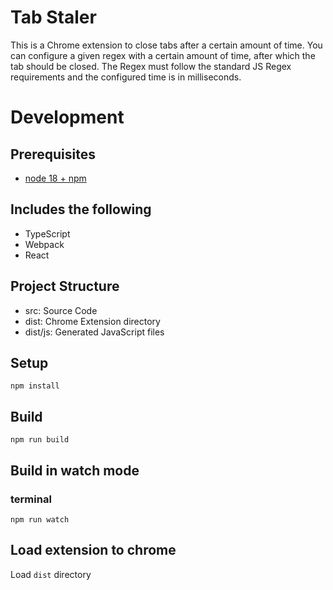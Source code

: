 # Tab Staler

This is a Chrome extension to close tabs after a certain amount of time.
You can configure a given regex with a certain amount of time, after which the tab should be closed.
The Regex must follow the standard JS Regex requirements and the configured time is in milliseconds.

# Development

## Prerequisites

* [node 18 + npm](https://nodejs.org/)

## Includes the following

* TypeScript
* Webpack
* React

## Project Structure

* src: Source Code
* dist: Chrome Extension directory
* dist/js: Generated JavaScript files

## Setup

```
npm install
```

## Build

```
npm run build
```

## Build in watch mode

### terminal

```
npm run watch
```

## Load extension to chrome

Load `dist` directory
